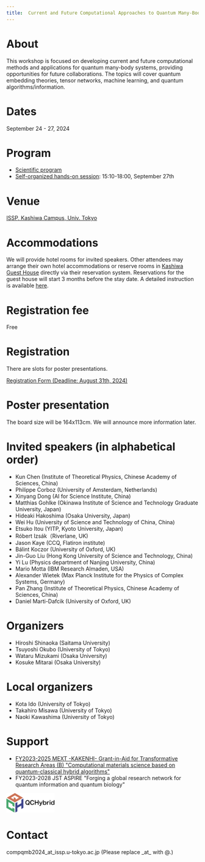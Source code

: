 ```yaml
---
title:  Current and Future Computational Approaches to Quantum Many-Body Systems 2024 (CompQMB2024)
---
```


# About
This workshop is focused on developing current and future computational methods and applications for quantum many-body systems, providing opportunities for future collaborations. The topics will cover quantum embedding theories, tensor networks, machine learning, and quantum algorithms/information.

# Dates 
September 24 - 27, 2024

# Program
* [Scientific program](/assets/program.pdf)
* [Self-organized hands-on session](self-organized-hands-on.html): 15:10-18:00, September 27th

# Venue
[ISSP, Kashiwa Campus, Univ. Tokyo](https://www.issp.u-tokyo.ac.jp/maincontents/access_en.html)

# Accommodations
We will provide hotel rooms for invited speakers. Other attendees may arrange their own hotel accommodations or reserve rooms in [Kashiwa Guest House](https://www.issp.u-tokyo.ac.jp/maincontents/accommodation_en.html) directly via their reservation system. Reservations for the guest house will start 3 months before the stay date. A detailed instruction is available [here](guesthouse.html).

# Registration fee
Free

# Registration
There are slots for poster presentations.

[Registration Form (Deadline: August 31th, 2024)](https://docs.google.com/forms/d/e/1FAIpQLSe7M6RfsJytfHC5PCLPmocCSD892kNlp1UbHUILVzSPtYQrYA/viewform)

# Poster presentation
The board size will be 164x113cm. We will announce more information later.

# Invited speakers (in alphabetical order)
* Kun Chen (Institute of Theoretical Physics, Chinese Academy of Sciences, China)
* Philippe Corboz (University of Amsterdam, Netherlands)
* Xinyang Dong (AI for Science Institute, China)
* Matthias Gohlke (Okinawa Institute of Science and Technology Graduate University, Japan)
* Hideaki Hakoshima (Osaka University, Japan)
* Wei Hu (University of Science and Technology of China, China)
* Etsuko Itou (YITP, Kyoto University, Japan)
* Róbert Izsák（Riverlane, UK)
* Jason Kaye (CCQ, Flatiron institute)
* Bálint Koczor (University of Oxford, UK)
* Jin-Guo Liu (Hong Kong University of Science and Technology, China)
* Yi Lu (Physics department of Nanjing University, China)
* Mario Motta (IBM Research Almaden, USA)
* Alexander Wietek (Max Planck Institute for the Physics of Complex Systems, Germany)
* Pan Zhang (Institute of Theoretical Physics, Chinese Academy of Sciences, China)
* Daniel Marti-Dafcik (University of Oxford, UK)

# Organizers
* Hiroshi Shinaoka (Saitama University)
* Tsuyoshi Okubo (University of Tokyo)
* Wataru Mizukami (Osaka University)
* Kosuke Mitarai (Osaka University)

# Local organizers
* Kota Ido (University of Tokyo)
* Takahiro Misawa (University of Tokyo)
* Naoki Kawashima (University of Tokyo)

# Support
* [FY2023-2025 MEXT -KAKENHI- Grant-in-Aid for Transformative Research Areas (B) "Computational materials science based on quantum-classical hybrid algorithms"](https://qc-hybrid.github.io)
* FY2023-2028 JST ASPIRE "Forging a global research network for quantum information and quantum biology"


<img src="./QCHybrid-logo-RGB03.png" alt="FWF" width="25%"/>

# Contact
compqmb2024_at_issp.u-tokyo.ac.jp (Please replace \_at\_ with @.)
